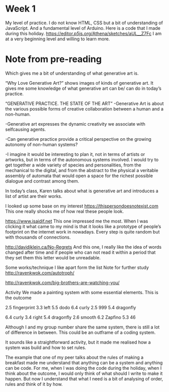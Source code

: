 # Week 1 


My level of practice. I do not know HTML, CSS but a bit of understanding of JavaScript. And a fundamental level of Arduino.
Here is a code that I made during this holiday. https://editor.p5js.org/Athena/sketches/aUL__Z7Fc
I am at a very beginning level and willing to learn more. 

<h1>Note from pre-reading</h1>
Which gives me a bit of understanding of what generative art is.

“Why Love Generative Art?”
shows images of kinds of generative art. It gives me some knowledge of what generative art can be/ can do in today’s practice.


“GENERATIVE PRACTICE. THE STATE OF THE ART”
-Generative Art is about the various possible forms of creative collaboration between a human and a non-human.

-Generative art expresses the dynamic creativity we associate with selfcausing agents. 

-Can generative practice provide a critical perspective on the growing autonomy of non-human systems?


-I imagine it would be interesting to plan it, not in terms of artists or artworks, but in terms of the autonomous systems involved. I would try to get together a wide variety of species and personalities, from the mechanical to the digital, and from the abstract to the physical  a veritable assembly of automata that would open a space for the richest possible dialogue and contrast among them. 








In today’s class, Karen talks about what is generative art and introduces a list of artist are their works.

I looked up some base on my interest
https://thispersondoesnotexist.com
This one really shocks me of how real these people look.

https://www.isaidif.net
This one impressed me the most. When I was clicking it what came to my mind is that it looks like a prototype of people’s footprint on the internet work in nowadays. Every step is quite random but with thousands of connections.

http://davidjklein.ca/No-Regrets
And this one, I really like the idea of words changed after time and if people who can not read it within a period that they set them this letter would be unreadable.

Some works/technique I like apart form the list
Note for further study
http://ravenkwok.com/autotroph/ 

http://ravenkwok.com/big-brothers-are-watching-you/




Activity
We made a painting system with some essential elements. 
This is the outcome

2.5 fingerprint
3.3 left
5.5 dodo
6.4 curly
2.5 999
5.4 dragonfly

6.4 curly
3.4 right
5.4 dragonfly
2.6 smooth
6.2 Zapfino
5.3 46

Although I and my group number share the same system, there is still a lot of difference in between. This could be an outframe of a coding system.

It sounds like a straightforward activity, but it made me realised how a system was build and how to set rules.

The example that one of my peer talks about the rules of making a breakfast made me understand that anything can be a system and anything can be code. For me, when I was doing the code during the holiday, when I think about the outcome, I would only think of what should I write to make it happen. But now I understand that what I need is a bit of analysing of order, rules and think of it by how. 
